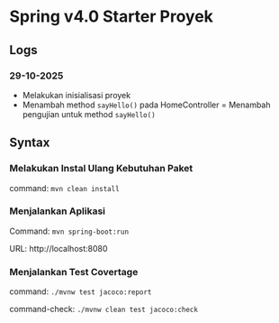 # Spring v4.0 Starter Proyek

## Logs

### 29-10-2025

- Melakukan inisialisasi proyek
- Menambah method `sayHello()` pada HomeController
= Menambah pengujian untuk method `sayHello()`

## Syntax

### Melakukan Instal Ulang Kebutuhan Paket

command: `mvn clean install`

### Menjalankan Aplikasi

Command: `mvn spring-boot:run`

URL: http://localhost:8080

### Menjalankan Test Covertage

command: `./mvnw test jacoco:report`

command-check: `./mvnw clean test jacoco:check`



